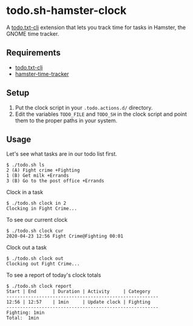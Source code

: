 # todo.sh-hamster-clock
A [todo.txt-cli](https://github.com/todotxt/todo.txt-cli) extension that lets you track time for tasks in Hamster, the GNOME time tracker.

## Requirements

- [todo.txt-cli](https://github.com/todotxt/todo.txt-cli)
- [hamster-time-tracker](https://github.com/projecthamster/hamster)

## Setup

1. Put the clock script in your ` .todo.actions.d/ ` directory.
2. Edit the variables ` TODO_FILE ` and ` TODO_SH ` in the clock script and point 
   them to the proper paths in your system.

## Usage

Let's see what tasks are in our todo list first.
```
$ ./todo.sh ls
2 (A) Fight crime +Fighting
1 (B) Get milk +Errands
3 (B) Go to the post office +Errands
```

Clock in a task
```
$ ./todo.sh clock in 2
Clocking in Fight Crime...
```

To see our current clock
```
$ ./todo.sh clock cur
2020-04-23 12:56 Fight Crime@Fighting 00:01
```

Clock out a task
```
$ ./todo.sh clock out
Clocking out Fight Crime...
```

To see a report of today's clock totals
```
$ ./todo.sh clock report
Start | End      | Duration | Activity     | Category
--------------------------------------------------------
12:56 | 12:57    | 1min     | Update clock | Fighting
--------------------------------------------------------
Fighting: 1min
Total:  1min
```
